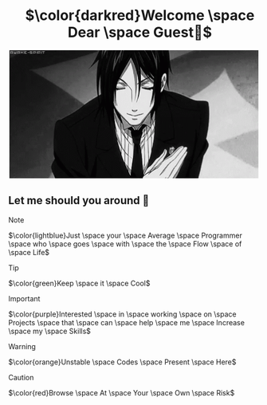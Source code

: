 <div id="toc">
  <ul align="center">
    <summary>
      <h1> $\color{darkred}Welcome \space Dear \space Guest🫴$ </h1>
    </summary>
  </ul>
</div>

<p align="center">
    <img width="500" src="Welcome.gif" alt="Welcome">
</p>

<h2> Let me should you around 🫴 </h2>

> [!NOTE]
> $\color{lightblue}Just \space your \space Average \space Programmer \space who \space goes \space with \space the \space Flow \space of \space Life$

> [!TIP]
 $\color{green}Keep \space it \space Cool$

> [!IMPORTANT]
> $\color{purple}Interested \space in \space working \space on \space Projects \space that \space can \space help \space me \space Increase \space my \space Skills$

> [!WARNING]
> $\color{orange}Unstable \space Codes \space Present \space Here$

> [!CAUTION]
> $\color{red}Browse \space At \space Your \space Own \space Risk$
